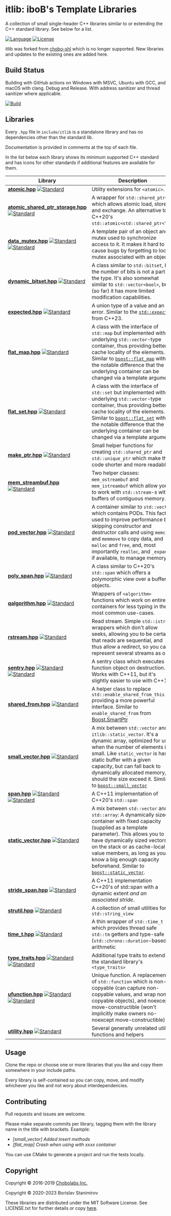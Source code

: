 
itlib: iboB's Template Libraries
================================

A collection of small single-header C++ libraries similar to or extending the C++ standard library. See below for a list.

[![Language](https://img.shields.io/badge/language-C++-blue.svg)](https://isocpp.org/) [![License](https://img.shields.io/badge/license-MIT-blue.svg)](https://opensource.org/licenses/MIT)

itlib was forked from [chobo-shl](https://github.com/Chobolabs/chobo-shl) which is no longer supported. New libraries and updates to the existing ones are added here.

## Build Status

Building with GitHub actions on Windows with MSVC, Ubuntu with GCC, and macOS with clang. Debug and Release. With address sanitizer and thread sanitizer where applicable.

[![Build](https://github.com/iboB/itlib/workflows/Build/badge.svg)](https://github.com/iboB/itlib/actions?query=workflow%3ABuild)

## Libraries

Every `.hpp` file in `include/itlib` is a standalone library and has no dependencies other than the standard lib.

Documentation is provided in comments at the top of each file.

In the list below each library shows its minimum supported C++ standard and has icons for other standards if additional features are available for them.

 Library | Description
---------|-------------
 [**atomic.hpp**](https://github.com/iboB/itlib/blob/master/include/itlib/atomic.hpp) [![Standard](https://img.shields.io/badge/C%2B%2B-11-blue.svg)](https://en.wikipedia.org/wiki/C%2B%2B#Standardization) | Utility extensions for `<atomic>`.
 [**atomic_shared_ptr_storage.hpp**](https://github.com/iboB/itlib/blob/master/include/itlib/atomic_shared_ptr_storage.hpp) [![Standard](https://img.shields.io/badge/C%2B%2B-11-blue.svg)](https://en.wikipedia.org/wiki/C%2B%2B#Standardization) | A wrapper for `std::shared_ptr<T>` which allows atomic load, store and exchange. An alternative to C++20's `std::atomic<std::shared_ptr<T>>`.
 [**data_mutex.hpp**](https://github.com/iboB/itlib/blob/master/include/itlib/data_mutex.hpp) [![Standard](https://img.shields.io/badge/C%2B%2B-11-blue.svg)](https://en.wikipedia.org/wiki/C%2B%2B#Standardization) [![Standard](https://img.shields.io/badge/C%2B%2B-17-red.svg)](https://en.wikipedia.org/wiki/C%2B%2B#Standardization) | A template pair of an object and a mutex used to synchronize access to it. It makes it hard to cause bugs by forgetting to lock a mutex associated with an object. 
 [**dynamic_bitset.hpp**](https://github.com/iboB/itlib/blob/master/include/itlib/dynamic_bitset.hpp) [![Standard](https://img.shields.io/badge/C%2B%2B-11-blue.svg)](https://en.wikipedia.org/wiki/C%2B%2B#Standardization) | A class similar to `std::bitset`, but the number of bits is not a part of the type. It's also somewhat similar to `std::vector<bool>`, but (so far) it has more limited modification capabilities.
 [**expected.hpp**](https://github.com/iboB/itlib/blob/master/include/itlib/expected.hpp) [![Standard](https://img.shields.io/badge/C%2B%2B-11-blue.svg)](https://en.wikipedia.org/wiki/C%2B%2B#Standardization) | A union type of a value and an error. Similar to the [`std::expected`](https://en.cppreference.com/w/cpp/utility/expected) from C++23.
 [**flat_map.hpp**](https://github.com/iboB/itlib/blob/master/include/itlib/flat_map.hpp) [![Standard](https://img.shields.io/badge/C%2B%2B-11-blue.svg)](https://en.wikipedia.org/wiki/C%2B%2B#Standardization) | A class with the interface of `std::map` but implemented with an underlying `std::vector`-type container, thus providing better cache locality of the elements. Similar to [`boost::flat_map`](http://www.boost.org/doc/libs/1_61_0/doc/html/boost/container/flat_map.html) with the notable difference that the underlying container can be changed via a template argument.
 [**flat_set.hpp**](https://github.com/iboB/itlib/blob/master/include/itlib/flat_set.hpp) [![Standard](https://img.shields.io/badge/C%2B%2B-11-blue.svg)](https://en.wikipedia.org/wiki/C%2B%2B#Standardization) | A class with the interface of `std::set` but implemented with an underlying `std::vector`-type container, thus providing better cache locality of the elements. Similar to [`boost::flat_set`](http://www.boost.org/doc/libs/1_61_0/doc/html/boost/container/flat_set.html) with the notable difference that the underlying container can be changed via a template argument.
 [**make_ptr.hpp**](https://github.com/iboB/itlib/blob/master/include/itlib/make_ptr.hpp) [![Standard](https://img.shields.io/badge/C%2B%2B-11-blue.svg)](https://en.wikipedia.org/wiki/C%2B%2B#Standardization) | Small helper functions for creating `std::shared_ptr` and `std::unique_ptr` which make the code shorter and more readable.
 [**mem_streambuf.hpp**](https://github.com/iboB/itlib/tree/master/include/itlib/mem_streambuf.hpp) [![Standard](https://img.shields.io/badge/C%2B%2B-11-blue.svg)](https://en.wikipedia.org/wiki/C%2B%2B#Standardization) | Two helper classes: `mem_ostreambuf` and `mem_istreambuf` which allow you to work with `std::stream`-s with buffers of contiguous memory.
 [**pod_vector.hpp**](https://github.com/iboB/itlib/tree/master/include/itlib/pod_vector.hpp) [![Standard](https://img.shields.io/badge/C%2B%2B-11-blue.svg)](https://en.wikipedia.org/wiki/C%2B%2B#Standardization) | A container similar to `std::vector`, which contains PODs. This fact is used to improve performance by skipping constructor and destructor calls and using `memcpy` and `memmove` to copy data, and `malloc` and `free`, and, most importantly `realloc`, and `_expand` if available, to manage memory.
 [**poly_span.hpp**](https://github.com/iboB/itlib/tree/master/include/itlib/poly_span.hpp) [![Standard](https://img.shields.io/badge/C%2B%2B-11-blue.svg)](https://en.wikipedia.org/wiki/C%2B%2B#Standardization) | A class similar to C++20's `std::span` which offers a polymorphic view over a buffer of objects.
 [**qalgorithm.hpp**](https://github.com/iboB/itlib/tree/master/include/itlib/qalgorithm.hpp) [![Standard](https://img.shields.io/badge/C%2B%2B-11-blue.svg)](https://en.wikipedia.org/wiki/C%2B%2B#Standardization) | Wrappers of `<algorithm>` functions which work on entire containers for less typing in the most common use-cases.
 [**rstream.hpp**](https://github.com/iboB/itlib/tree/master/include/itlib/rstream.hpp) [![Standard](https://img.shields.io/badge/C%2B%2B-11-blue.svg)](https://en.wikipedia.org/wiki/C%2B%2B#Standardization) | Read stream. Simple `std::istream` wrappers which don't allow seeks, allowing you to be certain that reads are sequential, and thus allow a redirect, so you can represent several streams as one.
 [**sentry.hpp**](https://github.com/iboB/itlib/tree/master/include/itlib/sentry.hpp) [![Standard](https://img.shields.io/badge/C%2B%2B-11-blue.svg)](https://en.wikipedia.org/wiki/C%2B%2B#Standardization) [![Standard](https://img.shields.io/badge/C%2B%2B-17-red.svg)](https://en.wikipedia.org/wiki/C%2B%2B#Standardization) | A sentry class which executes a function object on destruction. Works with C++11, but it's slightly easier to use with C++17.
 [**shared_from.hpp**](https://github.com/iboB/itlib/tree/master/include/itlib/shared_from.hpp) [![Standard](https://img.shields.io/badge/C%2B%2B-11-blue.svg)](https://en.wikipedia.org/wiki/C%2B%2B#Standardization) | A helper class to replace `std::enable_shared_from_this` providing a more powerful interface. Similar to `enable_shared_from` from [Boost.SmartPtr](https://www.boost.org/doc/libs/1_75_0/libs/smart_ptr/doc/html/smart_ptr.html#enable_shared_from)
 [**small_vector.hpp**](https://github.com/iboB/itlib/tree/master/include/itlib/small_vector.hpp) [![Standard](https://img.shields.io/badge/C%2B%2B-11-blue.svg)](https://en.wikipedia.org/wiki/C%2B%2B#Standardization) | A mix between `std::vector` and `itlib::static_vector`. It's a dynamic array, optimized for use when the number of elements is small. Like `static_vector` is has a static buffer with a given capacity, but can fall back to dynamically allocated memory, should the size exceed it. Similar to [`boost::small_vector`](http://www.boost.org/doc/libs/1_61_0/doc/html/boost/container/small_vector.html)
 [**span.hpp**](https://github.com/iboB/itlib/tree/master/include/itlib/span.hpp) [![Standard](https://img.shields.io/badge/C%2B%2B-11-blue.svg)](https://en.wikipedia.org/wiki/C%2B%2B#Standardization) [![Standard](https://img.shields.io/badge/C%2B%2B-17-red.svg)](https://en.wikipedia.org/wiki/C%2B%2B#Standardization) | A C++11 implementation of C++20's `std::span`
 [**static_vector.hpp**](https://github.com/iboB/itlib/tree/master/include/itlib/static_vector.hpp) [![Standard](https://img.shields.io/badge/C%2B%2B-11-blue.svg)](https://en.wikipedia.org/wiki/C%2B%2B#Standardization) | A mix between `std::vector` and `std::array`: A dynamically sized container with fixed capacity (supplied as a template parameter). This allows you to have dynamically sized vectors on the stack or as cache-local value members, as long as you know a big enough capacity beforehand. Similar to [`boost::static_vector`](http://www.boost.org/doc/libs/1_61_0/doc/html/boost/container/static_vector.html).
 [**stride_span.hpp**](https://github.com/iboB/itlib/tree/master/include/itlib/stride_span.hpp) [![Standard](https://img.shields.io/badge/C%2B%2B-11-blue.svg)](https://en.wikipedia.org/wiki/C%2B%2B#Standardization) | A C++11 implementation C++20's of std::span with a dynamic extent *and an associated stride*.
 [**strutil.hpp**](https://github.com/iboB/itlib/tree/master/include/itlib/strutil.hpp) [![Standard](https://img.shields.io/badge/C%2B%2B-17-red.svg)](https://en.wikipedia.org/wiki/C%2B%2B#Standardization) | A collection of small utilities for `std::string_view`
 [**time_t.hpp**](https://github.com/iboB/itlib/tree/master/include/itlib/time_t.hpp) [![Standard](https://img.shields.io/badge/C%2B%2B-11-blue.svg)](https://en.wikipedia.org/wiki/C%2B%2B#Standardization) | A thin wrapper of `std::time_t` which provides thread safe `std::tm` getters and type-safe (`std::chrono::duration`-based) arithmetic
 [**type_traits.hpp**](https://github.com/iboB/itlib/tree/master/include/itlib/type_traits.hpp) [![Standard](https://img.shields.io/badge/C%2B%2B-11-blue.svg)](https://en.wikipedia.org/wiki/C%2B%2B#Standardization) [![Standard](https://img.shields.io/badge/C%2B%2B-17-red.svg)](https://en.wikipedia.org/wiki/C%2B%2B#Standardization)  | Additional type traits to extend the standard library's `<type_traits>`
 [**ufunction.hpp**](https://github.com/iboB/itlib/tree/master/include/itlib/ufunction.hpp) [![Standard](https://img.shields.io/badge/C%2B%2B-11-blue.svg)](https://en.wikipedia.org/wiki/C%2B%2B#Standardization) [![Standard](https://img.shields.io/badge/C%2B%2B-14-yellow.svg)](https://en.wikipedia.org/wiki/C%2B%2B#Standardization) | Unique function. A replacement of `std::function` which is non-copyable (can capture non-copyable values, and wrap non-copyable objects), and noexcept move-constructible (won't implicitly make owners no-noexcept move-constructible)
  [**utility.hpp**](https://github.com/iboB/itlib/tree/master/include/itlib/utility.hpp) [![Standard](https://img.shields.io/badge/C%2B%2B-11-blue.svg)](https://en.wikipedia.org/wiki/C%2B%2B#Standardization) | Several generally unrelated utility functions and helpers

## Usage

Clone the repo or choose one or more libraries that you like and copy them somewhere in your include paths.

Every library is self-contained so you can copy, move, and modify whichever you like and not wory about interdependencies.

## Contributing

Pull requests and issues are welcome.

Please make separate commits per library, tagging them with the library name in the title with brackets. Example:

* *[small_vector] Added insert methods*
* *[flat_map] Crash when using with xxxx container*

You can use CMake to generate a project and run the tests locally.

## Copyright

Copyright &copy; 2016-2019 [Chobolabs Inc.](http://www.chobolabs.com/)

Copyright &copy; 2020-2023 Borislav Stanimirov

These libraries are distributed under the MIT Software License. See LICENSE.txt for further details or copy [here](http://opensource.org/licenses/MIT).
